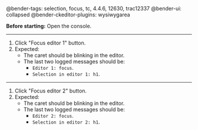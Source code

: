 @bender-tags: selection, focus, tc, 4.4.6, 12630, trac12337
@bender-ui: collapsed
@bender-ckeditor-plugins: wysiwygarea

**Before starting:** Open the console.

----

1. Click "Focus editor 1" button.
2. Expected:
	* The caret should be blinking in the editor.
	* The last two logged messages should be:
		* `Editor 1: focus`.
		* `Selection in editor 1: h1`.

----

1. Click "Focus editor 2" button.
2. Expected:
	* The caret should be blinking in the editor.
	* The last two logged messages should be:
		* `Editor 2: focus`.
		* `Selection in editor 2: h1`.
